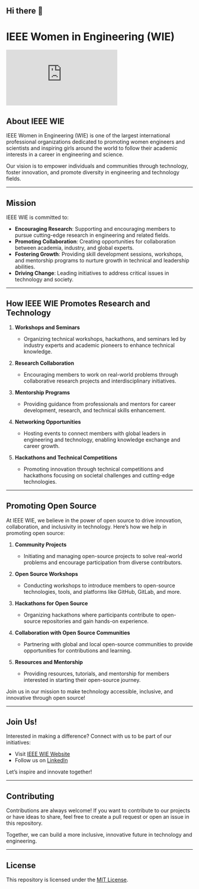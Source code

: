## Hi there 👋
# IEEE Women in Engineering (WIE)

![WIE Logo](http://ieee.daiict.ac.in/ieee2017/wie.php)

## About IEEE WIE

IEEE Women in Engineering (WIE) is one of the largest international professional organizations dedicated to promoting women engineers and scientists and inspiring girls around the world to follow their academic interests in a career in engineering and science.

Our vision is to empower individuals and communities through technology, foster innovation, and promote diversity in engineering and technology fields.

---

## Mission

IEEE WIE is committed to:

- **Encouraging Research**: Supporting and encouraging members to pursue cutting-edge research in engineering and related fields.  
- **Promoting Collaboration**: Creating opportunities for collaboration between academia, industry, and global experts.  
- **Fostering Growth**: Providing skill development sessions, workshops, and mentorship programs to nurture growth in technical and leadership abilities.  
- **Driving Change**: Leading initiatives to address critical issues in technology and society.  

---

## How IEEE WIE Promotes Research and Technology

1. **Workshops and Seminars**  
   - Organizing technical workshops, hackathons, and seminars led by industry experts and academic pioneers to enhance technical knowledge.  

2. **Research Collaboration**  
   - Encouraging members to work on real-world problems through collaborative research projects and interdisciplinary initiatives.  

3. **Mentorship Programs**  
   - Providing guidance from professionals and mentors for career development, research, and technical skills enhancement.  

4. **Networking Opportunities**  
   - Hosting events to connect members with global leaders in engineering and technology, enabling knowledge exchange and career growth.  

5. **Hackathons and Technical Competitions**  
   - Promoting innovation through technical competitions and hackathons focusing on societal challenges and cutting-edge technologies.  

---

## Promoting Open Source

At IEEE WIE, we believe in the power of open source to drive innovation, collaboration, and inclusivity in technology. Here’s how we help in promoting open source:

1. **Community Projects**  
   - Initiating and managing open-source projects to solve real-world problems and encourage participation from diverse contributors.  

2. **Open Source Workshops**  
   - Conducting workshops to introduce members to open-source technologies, tools, and platforms like GitHub, GitLab, and more.  

3. **Hackathons for Open Source**  
   - Organizing hackathons where participants contribute to open-source repositories and gain hands-on experience.  

4. **Collaboration with Open Source Communities**  
   - Partnering with global and local open-source communities to provide opportunities for contributions and learning.  

5. **Resources and Mentorship**  
   - Providing resources, tutorials, and mentorship for members interested in starting their open-source journey.  

Join us in our mission to make technology accessible, inclusive, and innovative through open source!

---

## Join Us!

Interested in making a difference? Connect with us to be part of our initiatives:  
- Visit [IEEE WIE Website](https://wie.ieee.org)  
- Follow us on [LinkedIn](https://www.linkedin.com/in/ieee-wie-bu-96b3b4259/)  

Let’s inspire and innovate together!

---

## Contributing

Contributions are always welcome! If you want to contribute to our projects or have ideas to share, feel free to create a pull request or open an issue in this repository.

Together, we can build a more inclusive, innovative future in technology and engineering.

---

## License

This repository is licensed under the [MIT License](LICENSE).
